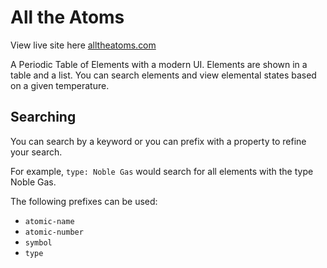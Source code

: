 # All the Atoms

View live site here [alltheatoms.com](http://alltheatoms.com)

A Periodic Table of Elements with a modern UI. Elements are shown in a table and a list. You can search elements and view elemental states based on a given temperature.

## Searching

You can search by a keyword or you can prefix with a property to refine your search.

For example, `type: Noble Gas` would search for all elements with the type Noble Gas.

The following prefixes can be used:

* `atomic-name`
* `atomic-number`
* `symbol`
* `type`
